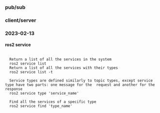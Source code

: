 ### pub/sub

### client/server


### 2023-02-13
#### ros2 service
  
  <pre><code>
  Return a list of all the services in the system
  ros2 service list  
  Return a list of all the services with their types
  ros2 service list -t 
  
  Service types are defined similarly to topic types, except service type have two parts: one message for the  request and another for the response
  ros2 service type 'service_name'
  
  Find all the services of a specific type
  ros2 service find 'type_name'
  </code></pre>
  
  

